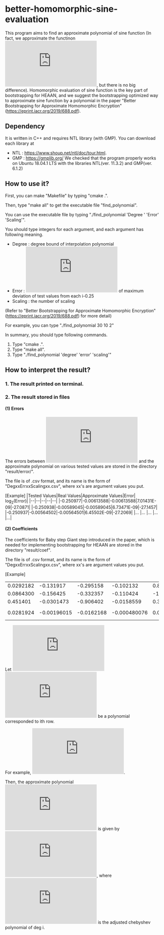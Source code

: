 ﻿# better-homomorphic-sine-evaluation

This program aims to find an approximate polynomial of sine function (In fact, we approximate the functinon ![](http://latex.codecogs.com/gif.latex?%5Ccos%282%20%5Cpi%20x%29), but there is no big difference). Homomorphic evaluation of sine function is the key part of bootstrapping for HEAAN, and we suggest the bootstrapping optimized way to approximate sine function by a polynomial in the paper "Better Bootstrapping for Approximate Homomorphic Encryption" (https://eprint.iacr.org/2019/688.pdf). 



## Dependency

It is written in C++ and requires NTL library (with GMP).
You can download each library at 
 - NTL : https://www.shoup.net/ntl/doc/tour.html.
 - GMP : https://gmplib.org/
We checked that the program properly works on Ubuntu 18.04.1 LTS with the libraries NTL(ver. 11.3.2) and GMP(ver. 6.1.2)

## How to use it?

First, you can make "Makefile" by typing "cmake .".

Then, type "make all" to get the executable file "find_polynomial". 

You can use the executable file by typing "./find_polynomial 'Degree '
'Error' 'Scaling'". 

You should type integers for each argument, and each argument has following meaning.

 - Degree : degree bound of interpolation polynomial 
 - Error : ![](http://latex.codecogs.com/gif.latex?-%5Clog_2) of maximum deviation of test values from each i-0.25
 - Scaling :  the number of scaling
 
(Refer to "Better Bootstrapping for Approximate Homomorphic Encryption" (https://eprint.iacr.org/2019/688.pdf) for more detail)

For example, you can type "./find_polynomial 30 10 2"

In summary, you should type following commands.
 1. Type "cmake .". 
 2. Type "make all".
 3. Type "./find_polynomial 'degree' 'error' 'scaling'" 


## How to interpret the result?
### 1. The result printed on terminal. 



### 2. The result stored in files

#### (1) Errors
The errors between ![](http://latex.codecogs.com/gif.latex?%5Ccos%282%20%5Cpi%20x%29) and the approximate polynomial on various tested values  are stored in the directory "result/error/".

The file is of .csv format, and its name is the form of "DegxxErrxxScalingxx.csv", where xx's are argument values you put.

[Example]
|Tested Values|Real Values|Approximate Values|Error| ${\log_2(\text{Error})}$|
|--|--|--|--|--|
|-0.250977|-0.00613588|-0.00613588|7.01431E-09|-27.0871|
|-0.250938|-0.00589045|-0.00589045|6.73471E-09|-27.1457|
|-0.250937|-0.00564502|-0.00564501|6.45502E-09|-27.2069|
|... |... |... |...   |...|


#### (2) Coefficients    
The coefficients for Baby step Giant step introduced in the paper, which is needed for implementing bootstrapping for HEAAN are stored in the directory "result/coef".

The file is of .csv format, and its name is the form of "DegxxErrxxScalingxx.csv", where xx's are argument values you put.

[Example]

|||||||||
|--|--|--|--|--|--|--|--|
|0.0292182|-0.131917|-0.295158|-0.102132|0.857435|-0.0648289|0.384785|-0.0222439|
|0.0864300|-0.156425|-0.332357|-0.110424|-1.38072|-0.0652592|0.771865| -0.0215346|
|0.451401|-0.0301473|-0.906402|-0.0158559|0.394436|-0.00718066|-0.138797|-0.00200036|
|0.0281924|-0.00196015|-0.0162168|-0.000480076|0.000828514|-6.78823E-05| -0.000500756|0|

Let ![](http://latex.codecogs.com/gif.latex?q_i%28x%29) ![](http://latex.codecogs.com/gif.latex?%24%28i%3D1%2C2%2C3%2C4%29%24) be a polynomial corresponded to ith row.

For example, ![](http://latex.codecogs.com/gif.latex?q_1%28x%29%20%3D%200.0292182%20-%200.131917%20x%20-0.295158%20x%5E2%20&plus;%20%5Ccdots%20-0.0222439%20x%5E7). 

Then, the approximate polynomial ![](http://latex.codecogs.com/gif.latex?p%28x%29) is given by ![](http://latex.codecogs.com/gif.latex?p%28x%29%20%3D%20q_1%28x%29%20&plus;%20q_2%28x%29%5Ccdot%20T_8%28x%29%20&plus;%20%28q_3%28x%29%20&plus;%20q_4%28x%29%20%5Ccdot%20T_8%28x%29%29%20%5Ccdot%20T_%7B16%7D%28x%29), where ![](http://latex.codecogs.com/gif.latex?T_i%28x%29) is the adjusted chebyshev polynomial of deg i.
